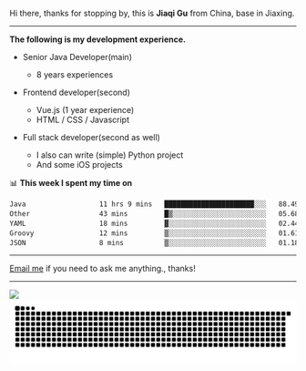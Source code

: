 Hi there, thanks for stopping by, this is **Jiaqi Gu** from China, base in Jiaxing.

---

**The following is my development experience.**

- Senior Java Developer(main)
  - 8 years experiences

- Frontend developer(second)
  - Vue.js (1 year experience)
  - HTML / CSS / Javascript
  
- Full stack developer(second as well)
  - I also can write (simple) Python project
  - And some iOS projects

📊 **This week I spent my time on**
<!--START_SECTION:waka-->

```txt
Java                  11 hrs 9 mins   ██████████████████████░░░   88.49 %
Other                 43 mins         █▒░░░░░░░░░░░░░░░░░░░░░░░   05.68 %
YAML                  18 mins         ▓░░░░░░░░░░░░░░░░░░░░░░░░   02.44 %
Groovy                12 mins         ▒░░░░░░░░░░░░░░░░░░░░░░░░   01.61 %
JSON                  8 mins          ▒░░░░░░░░░░░░░░░░░░░░░░░░   01.18 %
```

<!--END_SECTION:waka-->

---

[Email me](mailto:htk2klwgr@mozmail.com?subject=Hiring_from_GitHub) if you need to ask me anything., thanks!

---

![]( https://visitor-badge.glitch.me/badge?page_id=githubgujiaqi)
![]( https://github.com/droid-Q/droid-Q/raw/output/github-contribution-grid-snake.svg#gh-dark-mode-only)
